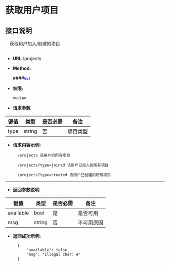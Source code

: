 # 获取用户项目

## 接口说明

　获取用户加入/创建的项目

## 


* **URL**
        /projects

* **Method:**
  
  ####<font color=blue>`GET`</font>

* **权限:**

  `medium`

*  **请求参数**

**键值** | **类型** | **是否必需** | **备注**
---------|----------|--------------|---------
type|string|否|项目类型

* **请求内容示例:**


        /projects 该用户的所有项目
        
        /projects?type=joined 该用户已加入的所有项目
        
        /projects?type=created 该用户已创建的所有项目
--- 
*  **返回参数说明**

**键值** | **类型** | **是否必需** | **备注**
---------|----------|--------------|---------
available    |bool |是 |是否可用
msg      |string|否 |不可用原因

* **返回成功示例:**


        {
            "available": false,
            "msg": "illegal char: #"
        } 


